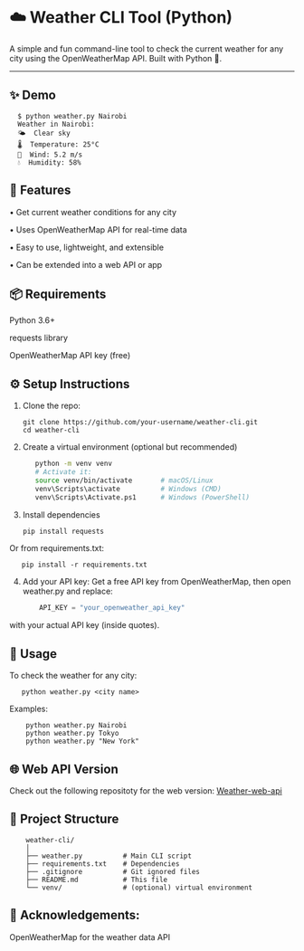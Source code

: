 # ☁️ Weather CLI Tool (Python)

A simple and fun command-line tool to check the current weather for any city using the OpenWeatherMap API. Built with Python 🐍.

---

## ✨ Demo

      $ python weather.py Nairobi
      Weather in Nairobi:
      🌤  Clear sky  
      🌡️  Temperature: 25°C  
      💨  Wind: 5.2 m/s  
      💧  Humidity: 58%
      
## 🔧 Features

• Get current weather conditions for any city

• Uses OpenWeatherMap API for real-time data

• Easy to use, lightweight, and extensible

• Can be extended into a web API or app

## 📦 Requirements
Python 3.6+

requests library

OpenWeatherMap API key (free)

## ⚙️ Setup Instructions

1. Clone the repo:
   
       git clone https://github.com/your-username/weather-cli.git
       cd weather-cli
   
2. Create a virtual environment (optional but recommended)
   ```bash
      python -m venv venv
      # Activate it:
      source venv/bin/activate       # macOS/Linux
      venv\Scripts\activate          # Windows (CMD)
      venv\Scripts\Activate.ps1      # Windows (PowerShell)
   
3. Install dependencies
      ```bash
      pip install requests
   
 Or from requirements.txt:
 
       pip install -r requirements.txt
         
4. Add your API key:
Get a free API key from OpenWeatherMap, then open weather.py and replace:

    ```python
        API_KEY = "your_openweather_api_key"
with your actual API key (inside quotes).

## 🚀 Usage

To check the weather for any city:

       python weather.py <city name>
Examples:

        python weather.py Nairobi
        python weather.py Tokyo
        python weather.py "New York"

## 🌐 Web API Version
Check out the following repositoty for the web version: [Weather-web-api](https://github.com/Gggghgggh/weather-web-api)

## 📁 Project Structure

    
        weather-cli/
        │
        ├── weather.py          # Main CLI script
        ├── requirements.txt    # Dependencies
        ├── .gitignore          # Git ignored files
        ├── README.md           # This file
        └── venv/               # (optional) virtual environment
        
## 🙌 Acknowledgements:

OpenWeatherMap for the weather data API

